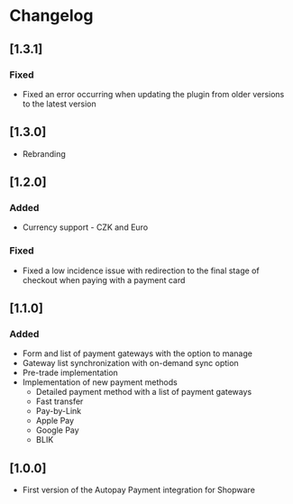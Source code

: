 # Changelog

## [1.3.1]

### Fixed

- Fixed an error occurring when updating the plugin from older versions to the latest version

## [1.3.0]

- Rebranding

## [1.2.0]

### Added

- Currency support - CZK and Euro

### Fixed

- Fixed a low incidence issue with redirection to the final stage of checkout when paying with a payment card

## [1.1.0]

### Added

- Form and list of payment gateways with the option to manage
- Gateway list synchronization with on-demand sync option
- Pre-trade implementation
- Implementation of new payment methods
  - Detailed payment method with a list of payment gateways
  - Fast transfer
  - Pay-by-Link
  - Apple Pay
  - Google Pay
  - BLIK

## [1.0.0]

- First version of the Autopay Payment integration for Shopware